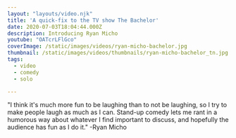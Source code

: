 ```yaml
---
layout: "layouts/video.njk"
title: 'A quick-fix to the TV show The Bachelor'
date: 2020-07-03T18:04:44.000Z
description: Introducing Ryan Micho
youtube: "OATcrLFlGco"
coverImage: /static/images/videos/ryan-micho-bachelor.jpg
thumbnail: /static/images/videos/thumbnails/ryan-micho-bachelor_tn.jpg
tags:
  - video
  - comedy
  - solo

---
```


"I think it's much more fun to be laughing than to not be laughing, so I try to make people laugh as much as I can. Stand-up comedy lets me rant in a humorous way about whatever I find important to discuss, and hopefully the audience has fun as I do it." -Ryan Micho
